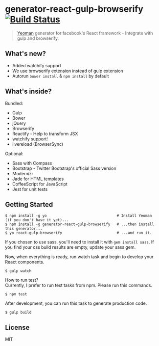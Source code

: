 # generator-react-gulp-browserify [![Build Status](https://secure.travis-ci.org/randylien/generator-react-gulp-browserify.png?branch=master)](https://travis-ci.org/randylien/generator-react-gulp-browserify)

> [Yeoman](http://yeoman.io) generator for facebook's React framework - Integrate with gulp and browserify.

## What's new?

* Added watchify support
* We use browserify extension instead of gulp extension
* Autorun `bower install` & `npm install` by default


## What's inside?

Bundled:

* Gulp
* Bower
* jQuery
* Browserify
* Reactify - Help to transform JSX
* watchify support!
* livereload (BrowserSync)

Optional:

* Sass with Compass
* Bootstrap - Twitter Bootstrap's official Sass version
* Modernizr
* Jade for HTML templates
* CoffeeScript for JavaScript
* Jest for unit tests

## Getting Started

```
$ npm install -g yo                                # Install Yeoman (if you don't have it yet)...
$ npm install -g generator-react-gulp-browserify   # ...then install this generator...
$ yo react-gulp-browserify                         # ...and run it.
```

If you chosen to use sass, you'll need to install it with `gem install sass`.
If you find your css build results are empty, update your sass gem.

Now, when everything is ready, run watch task and begin to develop your React components.

```
$ gulp watch
```

How to run test?  
Currently, I prefer to run test tasks from npm. Please run this commands.
```
$ npm test
```

After development, you can run this task to generate production code.
```
$ gulp build
```

## License

MIT
